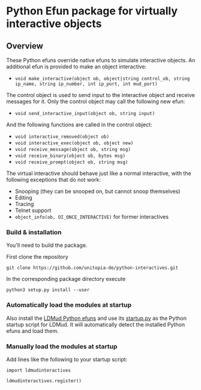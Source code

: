# Python Efun package for virtually interactive objects

## Overview

These Python efuns override native efuns to simulate interactive objects.
An additional efun is provided to make an object interactive:
 * `void make_interactive(object ob, object|string control_ob, string ip_name, string ip_number, int ip_port, int mud_port)`

The control object is used to send input to the interactive object and
receive messages for it. Only the control object may call the following
new efun:
 * `void send_interactive_input(object ob, string input)`

And the following functions are called in the control object:
 * `void interactive_removed(object ob)`
 * `void interactive_exec(object ob, object new)`
 * `void receive_message(object ob, string msg)`
 * `void receive_binary(object ob, bytes msg)`
 * `void receive_prompt(object ob, string msg)`

The virtual interactive should behave just like a normal interactive,
with the following exceptions that do not work:
 * Snooping (they can be snooped on, but cannot snoop themselves)
 * Editing
 * Tracing
 * Telnet support
 * `object_info(ob, OI_ONCE_INTERACTIVE)` for former interactives

### Build & installation

You'll need to build the package.

First clone the repository
```
git clone https://github.com/unitopia-de/python-interactives.git
```

In the corresponding package directory execute
```
python3 setup.py install --user
```

### Automatically load the modules at startup

Also install the [LDMud Python efuns](https://github.com/ldmud/python-efuns) and use its
[startup.py](https://github.com/ldmud/python-efuns/blob/master/startup.py) as the Python startup script for LDMud.
It will automatically detect the installed Python efuns and load them.

### Manually load the modules at startup

Add lines like the following to your startup script:
```
import ldmudinteractives

ldmudinteractives.register()
```
